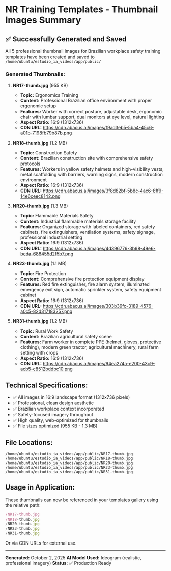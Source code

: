 # NR Training Templates - Thumbnail Images Summary

## ✅ Successfully Generated and Saved

All 5 professional thumbnail images for Brazilian workplace safety training templates have been created and saved to `/home/ubuntu/estudio_ia_videos/app/public/`

### Generated Thumbnails:

1. **NR17-thumb.jpg** (955 KB)
   - **Topic:** Ergonomics Training
   - **Content:** Professional Brazilian office environment with proper ergonomic setup
   - **Features:** Worker with correct posture, adjustable desk, ergonomic chair with lumbar support, dual monitors at eye level, natural lighting
   - **Aspect Ratio:** 16:9 (1312x736)
   - **CDN URL:** https://cdn.abacus.ai/images/f9ad3eb5-5ba4-45c6-a01b-7198fb79b87b.png

2. **NR18-thumb.jpg** (1.2 MB)
   - **Topic:** Construction Safety
   - **Content:** Brazilian construction site with comprehensive safety protocols
   - **Features:** Workers in yellow safety helmets and high-visibility vests, metal scaffolding with barriers, warning signs, modern construction environment
   - **Aspect Ratio:** 16:9 (1312x736)
   - **CDN URL:** https://cdn.abacus.ai/images/3f8d82bf-5b8c-4ac6-8ff9-14e6ceec8142.png

3. **NR20-thumb.jpg** (1.3 MB)
   - **Topic:** Flammable Materials Safety
   - **Content:** Industrial flammable materials storage facility
   - **Features:** Organized storage with labeled containers, red safety cabinets, fire extinguishers, ventilation systems, safety signage, professional industrial setting
   - **Aspect Ratio:** 16:9 (1312x736)
   - **CDN URL:** https://cdn.abacus.ai/images/4d396776-3b98-49e6-bcda-688455d2f5b7.png

4. **NR23-thumb.jpg** (1.1 MB)
   - **Topic:** Fire Protection
   - **Content:** Comprehensive fire protection equipment display
   - **Features:** Red fire extinguisher, fire alarm system, illuminated emergency exit sign, automatic sprinkler system, safety equipment cabinet
   - **Aspect Ratio:** 16:9 (1312x736)
   - **CDN URL:** https://cdn.abacus.ai/images/303b39fc-3189-4576-a0c5-82d317183257.png

5. **NR31-thumb.jpg** (1.2 MB)
   - **Topic:** Rural Work Safety
   - **Content:** Brazilian agricultural safety scene
   - **Features:** Farm worker in complete PPE (helmet, gloves, protective clothing), modern green tractor, agricultural machinery, rural farm setting with crops
   - **Aspect Ratio:** 16:9 (1312x736)
   - **CDN URL:** https://cdn.abacus.ai/images/94ea274a-e200-43c9-acb5-c8512bddbc10.png

## Technical Specifications:

- ✅ All images in 16:9 landscape format (1312x736 pixels)
- ✅ Professional, clean design aesthetic
- ✅ Brazilian workplace context incorporated
- ✅ Safety-focused imagery throughout
- ✅ High quality, web-optimized for thumbnails
- ✅ File sizes optimized (955 KB - 1.3 MB)

## File Locations:

```
/home/ubuntu/estudio_ia_videos/app/public/NR17-thumb.jpg
/home/ubuntu/estudio_ia_videos/app/public/NR18-thumb.jpg
/home/ubuntu/estudio_ia_videos/app/public/NR20-thumb.jpg
/home/ubuntu/estudio_ia_videos/app/public/NR23-thumb.jpg
/home/ubuntu/estudio_ia_videos/app/public/NR31-thumb.jpg
```

## Usage in Application:

These thumbnails can now be referenced in your templates gallery using the relative path:
```javascript
/NR17-thumb.jpg
/NR18-thumb.jpg
/NR20-thumb.jpg
/NR23-thumb.jpg
/NR31-thumb.jpg
```

Or via CDN URLs for external use.

---
**Generated:** October 2, 2025
**AI Model Used:** Ideogram (realistic, professional imagery)
**Status:** ✅ Production Ready
